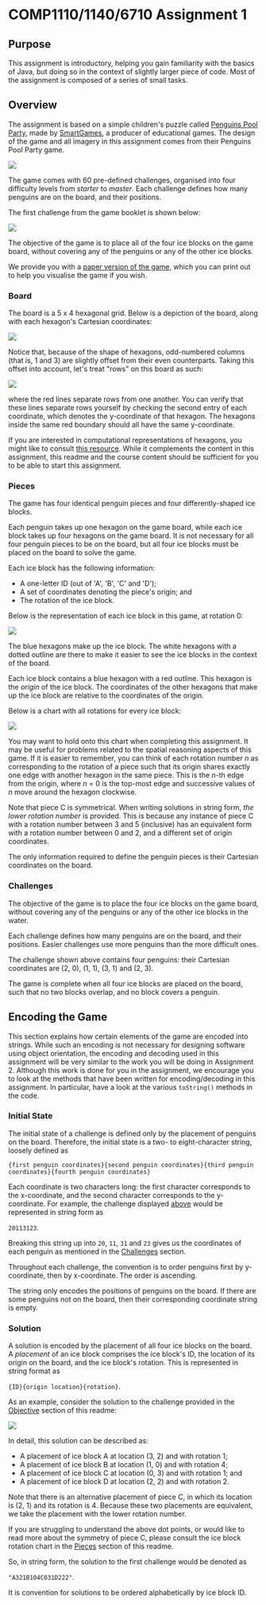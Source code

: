 # COMP1110/1140/6710 Assignment 1

## Purpose

This assignment is introductory, helping you gain familiarity with the basics
of Java, but doing so in the context of slightly larger piece of code.  Most of
the assignment is composed of a series of small tasks.

## Overview

The assignment is based on a simple children's puzzle called [Penguins Pool Party](https://www.smartgames.eu/uk/one-player-games/penguins-pool-party),
made by [SmartGames](http://www.smartgames.eu/), a producer of educational games. The design of the game and all imagery in this assignment comes from their
Penguins Pool Party game.

![](assets/overview.png)

The game comes with 60 pre-defined challenges, organised into four
difficulty levels from *starter* to *master*. Each challenge defines how
many penguins are on the board, and their positions.

The first challenge from the game booklet is shown below:

![](assets/challenge_1.png)

The objective of the game is to place all of the four ice blocks on the game
board, without covering any of the penguins or any of the other ice blocks.

We provide you with a [paper version of the game](assets/papergame.pdf),
which you can print out to help you visualise the game if you wish.

### Board

The board is a 5 x 4 hexagonal grid. Below is a depiction of the board, along
with each hexagon's Cartesian coordinates:

![](assets/board.png)

Notice that, because of the shape of hexagons, odd-numbered columns (that is, 1
and 3) are slightly offset from their even counterparts. Taking this offset
into account, let's treat "rows" on this board as such:

![](assets/board_annotated.png)

where the red lines separate rows from one another. You can verify that these
lines separate rows yourself by checking the second entry of each coordinate,
which denotes the y-coordinate of that hexagon. The hexagons inside the same
red boundary should all have the same y-coordinate.

If you are interested in computational representations of hexagons, you might
like to consult [this resource](https://www.redblobgames.com/grids/hexagons/).
While it complements the content in this assignment, this readme and the course
content should be sufficient for you to be able to start this assignment.

### Pieces

The game has four identical penguin pieces and four differently-shaped
ice blocks. 

Each penguin takes up one hexagon on the game board, while each 
ice block takes up four hexagons on the game board. It is not necessary
for all four penguin pieces to be on the board, but all four ice blocks must be
placed on the board to solve the game.

Each ice block has the following information:
* A one-letter ID (out of 'A', 'B', 'C' and 'D');
* A set of coordinates denoting the piece's origin; and
* The rotation of the ice block.

Below is the representation of each ice block in this game, at rotation 0:

![](assets/ice_pieces.png)

The blue hexagons make up the ice block. The white hexagons with a dotted
outline are there to make it easier to see the ice blocks in the context of
the board.

Each ice block contains a blue hexagon with a red outline. This hexagon is the
*origin* of the ice block. The coordinates of the other hexagons that make up
the ice block are relative to the coordinates of the origin.

Below is a chart with all rotations for every ice block:

![](assets/ice_rotations.png)

You may want to hold onto this chart when completing this assignment. It may be
useful for problems related to the spatial reasoning aspects of this game. If
it is easier to remember, you can think of each rotation number *n* as
corresponding to the rotation of a piece such that its origin shares exactly
one edge with another hexagon in the same piece. This is the *n*-th edge from
the origin, where *n* = 0 is the top-most edge and successive values of *n*
move around the hexagon clockwise.

Note that piece C is symmetrical. When writing solutions in string form, *the
lower rotation number* is provided. This is because any instance of piece C
with a rotation number between 3 and 5 (inclusive) has an equivalent form with
a rotation number between 0 and 2, and a different set of origin coordinates.

The only information required to define the penguin pieces is their Cartesian
coordinates on the board.

### Challenges

The objective of the game is to place the four ice blocks on the game board,
without covering any of the penguins or any of the other ice blocks in the
water.

Each challenge defines how many penguins are on the board, and their positions.
Easier challenges use more penguins than the more difficult ones.

The challenge shown above contains four penguins: their Cartesian coordinates
are (2, 0), (1, 1), (3, 1) and (2, 3).

The game is complete when all four ice blocks are placed on the board,
such that no two blocks overlap, and no block covers a penguin.

## Encoding the Game

This section explains how certain elements of the game are encoded into
strings. While such an encoding is not necessary for designing software using
object orientation, the encoding and decoding used in this assignment will be
very similar to the work you will be doing in Assignment 2. Although this work
is done for you in the assignment, we encourage you to look at the methods that
have been written for encoding/decoding in this assignment. In particular, have
a look at the various `toString()` methods in the code.

### Initial State

The initial state of a challenge is defined only by the placement of penguins
on the board. Therefore, the initial state is a two- to eight-character string,
loosely defined as

``{first penguin coordinates}{second penguin coordinates}{third penguin coordinates}{fourth penguin coordinates}``

Each coordinate is two characters long: the first character corresponds to the
x-coordinate, and the second character corresponds to the y-coordinate. For
example, the challenge displayed [above](#overview) would be represented
in string form as

``20113123``.

Breaking this string up into `20`, `11`, `31` and `23` gives us the coordinates
of each penguin as mentioned in the [Challenges](#challenges) section.

Throughout each challenge, the convention is to order penguins first by
y-coordinate, then by x-coordinate. The order is ascending.

The string only encodes the positions of penguins on the board. If there are
some penguins not on the board, then their corresponding coordinate string is
empty.

### Solution

A solution is encoded by the placement of all four ice blocks on the board. A
*placement* of an ice block comprises the ice block's ID, the location of its
origin on the board, and the ice block's rotation. This is represented in
string format as

``{ID}{origin location}{rotation}``.

As an example, consider the solution to the challenge provided in the
[Objective](#objective) section of this readme:

![](assets/solution_1.png)

In detail, this solution can be described as:

* A placement of ice block A at location (3, 2) and with rotation 1;
* A placement of ice block B at location (1, 0) and with rotation 4;
* A placement of ice block C at location (0, 3) and with rotation 1; and
* A placement of ice block D at location (2, 2) and with rotation 2.

Note that there is an alternative placement of piece C, in which its location
is (2, 1) and its rotation is 4. Because these two placements are equivalent,
we take the placement with the lower rotation number.

If you are struggling to understand the above dot points, or would like to read
more about the symmetry of piece C, please consult the ice
block rotation chart in the [Pieces](#pieces) section of this readme.

So, in string form, the solution to the first challenge would be denoted as

``"A321B104C031D222"``.

It is convention for solutions to be ordered alphabetically by ice block ID.

